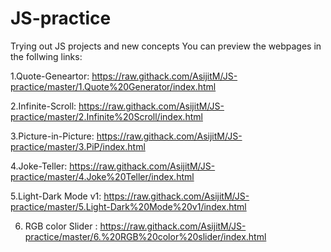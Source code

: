 # JS-practice
Trying out JS projects and new concepts
You can preview the webpages in the follwing links:

1.Quote-Geneartor: https://raw.githack.com/AsijitM/JS-practice/master/1.Quote%20Generator/index.html

2.Infinite-Scroll: https://raw.githack.com/AsijitM/JS-practice/master/2.Infinite%20Scroll/index.html

3.Picture-in-Picture: https://raw.githack.com/AsijitM/JS-practice/master/3.PiP/index.html

4.Joke-Teller: https://raw.githack.com/AsijitM/JS-practice/master/4.Joke%20Teller/index.html

5.Light-Dark Mode v1: https://raw.githack.com/AsijitM/JS-practice/master/5.Light-Dark%20Mode%20v1/index.html

6. RGB color Slider : https://raw.githack.com/AsijitM/JS-practice/master/6.%20RGB%20color%20slider/index.html
